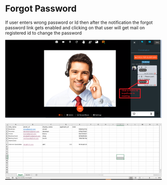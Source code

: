 # Forgot Password

If user enters wrong password or Id then after the notification the forgot password link gets enabled and clicking on that user will get mail on registered id to change the password

![](../.gitbook/assets/image%20%28148%29.png)

![](../.gitbook/assets/image%20%28158%29.png)



